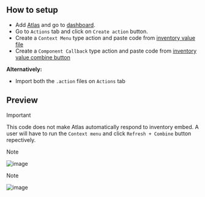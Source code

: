 ## How to setup
- Add [Atlas](https://discord.com/oauth2/authorize?client_id=338222603829510164&scope=bot+applications.commands&permissions=2117463294&state=eyJhbGciOiJIUzI1NiIsInR5cCI6IkpXVCJ9.eyJ0byI6Ii9hZGRlZCIsImlhdCI6MTcxNjA1NTExNSwiYXVkIjoic3RhdGUifQ.OwierjetsfDAqvTU7vRVvosXsBHSRXx3QoOdW7vZWnw&response_type=code&redirect_uri=https%3A%2F%2Fatlas.bot%2Fapi%2Foauth2%2Fcallback) and go to [dashboard](https://atlas.bot/guilds).
- Go to `Actions` tab and click on `Create action` button.
- Create a `Context Menu` type action and paste code from [inventory value file](https://github.com/Krekensis/atlas-tags/blob/main/inventory%20value/inventory%20value)
- Create a `Component Callback` type action and paste code from [inventory value combine button](https://github.com/Krekensis/atlas-tags/blob/main/inventory%20value/inventory%20value%20combine%20button)

**Alternatively:**
- Import both the `.action` files on `Actions` tab
## Preview
> [!IMPORTANT]
> This code does not make Atlas automatically respond to inventory embed.
> A user will have to run the `Context menu` and click `Refresh + Combine` button repectively.

> [!NOTE]
> ![image](https://i.imgur.com/UraTGif.png?size=500)

> [!NOTE]
> ![image](https://i.imgur.com/B9jrfSt.png?size=500)
